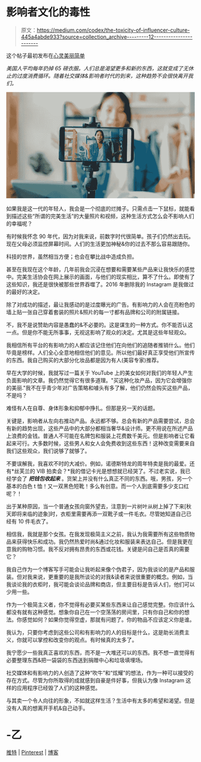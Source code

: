 # 影响者文化的毒性

> 原文：<https://medium.com/codex/the-toxicity-of-influencer-culture-445a4abde933?source=collection_archive---------12----------------------->

这个帖子最初发布在[心灵美丽简单](http://mind-beauty-simplicity.com/2020/08/17/the-toxicity-of-influencer-culture/)

*美国人平均每年扔掉 65 磅衣服。人们总是渴望更多和新的东西，这就变成了无休止的过度消费循环。随着社交媒体&影响者时代的到来，这种趋势不会很快离开我们。*

![](img/61d00bd30a373c12a3fb54711515c4c1.png)

如果我是这一代的年轻人，我会是一个彻底的烂摊子。只需点击一下鼠标，就能看到描述这些“所谓的完美生活”的大量照片和视频，这种生活方式怎么会不影响人们的幸福呢？

有时候我怀念 90 年代，因为对我来说，前数字时代很简单。孩子们仍然出去玩。现在父母必须监控屏幕时间。人们的生活更加神秘&你的过去不那么容易跟随你。

科技的世界，虽然相当方便；也会在攀比战中造成负担。

甚至在我现在这个年龄，几年前我会沉浸在想要和需要某些产品来让我快乐的感觉中。完美生活协会在网上展示的画面，与他们的现实相比，算不了什么。即使有了这些知识，我还是很快被那些世界吞噬了。2016 年删除我的 Instagram 是我做过的最好的决定。

除了对成功的描述，最让我感动的是过度曝光的广告。有影响力的人会在亮粉色的墙上贴一张自己穿着套装的照片&照片的每一寸都有品牌和公司的附属链接。

不，我不是说赞助内容是愚蠢的&不必要的。这是谋生的一种方式。你不能否认这一点。但是你不能无所事事，无视这影响了观众的决定。尤其是这些年轻观众。

我相信所有平台的有影响力的人都应该记住他们在向他们的追随者推销什么。他们毕竟是榜样。人们全心全意地相信他们的意见。所以他们最好真正享受他们所宣传的东西。我自己购买的大部分化妆品都是因为有人(美容专家)推荐。

早在大学的时候，我就写过一篇关于 YouTube 上的美女如何对我们的年轻人产生负面影响的文章。我仍然觉得它有很多道理。"买这种化妆产品，因为它会增强你的美丽."我不在乎青少年对广告策略和噱头有多了解，他们仍然会购买这些产品，不是吗？

难怪有人在自尊、身体形象和抑郁中挣扎。但那是另一天的话题。

关键是，影响者从左向右推动产品。永远都不够。总会有新的产品需要尝试，总会有新的趋势出现，这些产品中的大部分都相当奢华&设计师。更不用说在所述产品上浪费的金钱。普通人不可能在名牌包和服装上花费数千美元。但是影响者让它看起来可行。大多数时候，这些男人和女人会免费收到这些东西！这种改变需要来自我们这些观众，我们说够了就够了。

不要误解我，我喜欢不时的大减价。例如，诺德斯特龙的周年特卖是我的最爱。还有*丝芙兰的 VIB 拍卖会？*我的借记卡光是想想就已经哭了。不过老实说，我已经学会了 ***把钱包收起来*** 。货架上并没有什么真正不同的东西。哦，男孩，另一个基本的白色 t 恤！又一双黑色短靴！多么有创意。而一个人到底需要多少支口红呢？！

出于某种原因，当一个普通女孩向窗外望去，注意到一片树叶从树上掉了下来[秋天即将来临的迹象]时，衣柜里需要再添一双靴子或一件毛衣。尽管她知道自己已经有 10 件毛衣了。

相信我，我就是那个女孩。在我发现极简主义之前，我认为我需要所有这些物质物品来获得快乐和成功。我仍然热爱时尚&通过化妆和服装来表达自己。但是我更在意我的购物习惯。我不反对拥有昂贵的东西或花钱。关键是问自己是否真的需要它？

我自己作为一个博客写手可能会让我听起来像个伪君子，因为我谈论的是产品和服装。但对我来说，更重要的是我所谈论的对我&读者来说很重要的概念。例如，当我谈论我的衣柜时，我可能会谈论品牌和商店，但主要目标是告诉人们，他们可以少用一些。

作为一个极简主义者，你不觉得有必要买某些东西来让自己感觉完整。你应该什么都没有就有这种感觉。想象你自己在一个空荡荡的房间里，只有你自己和你的想法。你感觉如何？如果你觉得空虚，那就有问题了。你的物品不应该定义你是谁。

我认为，只要你考虑到这些公司和有影响力的人的目标是什么，这是助长消费主义，你就可以掌控和改变你的观点。有时候真的太多了。

我宁愿少一些我真正喜欢的东西，而不是一大堆还可以的东西。我不想一直觉得有必要整理东西&把一袋袋的东西送到捐赠中心和垃圾填埋场。

社交媒体和有影响力的人创造了这种“吹牛”和“炫耀”的想法，作为一种可以接受的存在方式。尽管为你所取得的成就感到自豪是件好事，但我认为像 Instagram 这样的应用程序已经毁了人们的这种感觉。

与其卖一个令人向往的形象，不如就这样生活？生活中有太多的希望和渴望。但是没有人真的想离开手机&自己动手。

# -乙

[推特](https://twitter.com/mindbeautysimp1) | [Pinterest](https://www.pinterest.com/mindbeautysimplicity/_created/) | [博客](https://mind-beauty-simplicity.com/)